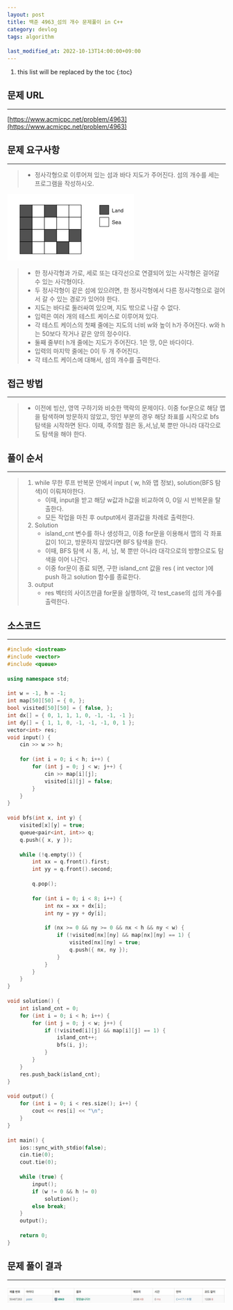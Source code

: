 ```yaml
---
layout: post
title: 백준 4963_섬의 개수 문제풀이 in C++
category: devlog
tags: algorithm

last_modified_at: 2022-10-13T14:00:00+09:00
---
```


1. this list will be replaced by the toc
{:toc}

## 문제 URL
---
[https://www.acmicpc.net/problem/4963](https://www.acmicpc.net/problem/4963)

## 문제 요구사항
---
> + 정사각형으로 이루어져 있는 섬과 바다 지도가 주어진다. 섬의 개수를 세는 프로그램을 작성하시오.

<img src="/assets/img/post-img/algorithm/2022-10-13-boj-4963/problem-requirement1.jpg">

> + 한 정사각형과 가로, 세로 또는 대각선으로 연결되어 있는 사각형은 걸어갈 수 있는 사각형이다. 
> + 두 정사각형이 같은 섬에 있으려면, 한 정사각형에서 다른 정사각형으로 걸어서 갈 수 있는 경로가 있어야 한다. 
> + 지도는 바다로 둘러싸여 있으며, 지도 밖으로 나갈 수 없다.
> + 입력은 여러 개의 테스트 케이스로 이루어져 있다. 
> + 각 테스트 케이스의 첫째 줄에는 지도의 너비 w와 높이 h가 주어진다. w와 h는 50보다 작거나 같은 양의 정수이다.
> + 둘째 줄부터 h개 줄에는 지도가 주어진다. 1은 땅, 0은 바다이다.
> + 입력의 마지막 줄에는 0이 두 개 주어진다.
> + 각 테스트 케이스에 대해서, 섬의 개수를 출력한다.


## 접근 방법
---
> + 이전에 빙산, 영역 구하기와 비슷한 맥락의 문제이다. 이중 for문으로 해당 맵을 탐색하며 방문하지 않았고, 땅인 부분의 경우 해당 좌표를 시작으로 bfs 탐색을 시작하면 된다. 이때, 주의할 점은 동,서,남,북 뿐만 아니라 대각으로도 탐색을 해야 한다.


## 풀이 순서
---
> 1. while 무한 루프 반복문 안에서 input ( w, h와 맵 정보), solution(BFS 탐색)이 이뤄져야한다.
>     + 이때, input을 받고 해당 w값과 h값을 비교하여 0, 0일 시 반복문을 탈출한다.
>     + 모든 작업을 마친 후 output에서 결과값을 차례로 출력한다.
> 2. Solution
>     + island_cnt 변수를 하나 생성하고, 이중 for문을 이용해서 맵의 각 좌표 값이 1이고, 방문하지 않았다면 BFS 탐색을 한다.
>     + 이때, BFS 탐색 시 동, 서, 남, 북 뿐만 아니라 대각으로의 방향으로도 탐색을 이어 나간다.
>     + 이중 for문이 종료 되면, 구한 island_cnt 값을 res ( int vector )에 push 하고 solution 함수를 종료한다.
> 3. output
>     + res 벡터의 사이즈만큼 for문을 실행하여, 각 test_case의 섬의 개수를 출력한다.


## 소스코드
---
~~~c++
#include <iostream>
#include <vector>
#include <queue>

using namespace std;

int w = -1, h = -1;
int map[50][50] = { 0, };
bool visited[50][50] = { false, };
int dx[] = { 0, 1, 1, 1, 0, -1, -1, -1 };
int dy[] = { 1, 1, 0, -1, -1, -1, 0, 1 };
vector<int> res;
void input() {
	cin >> w >> h;

	for (int i = 0; i < h; i++) {
		for (int j = 0; j < w; j++) {
			cin >> map[i][j];
			visited[i][j] = false;
		}
	}
}

void bfs(int x, int y) {
	visited[x][y] = true;
	queue<pair<int, int>> q;
	q.push({ x, y });

	while (!q.empty()) {
		int xx = q.front().first;
		int yy = q.front().second;

		q.pop();

		for (int i = 0; i < 8; i++) {
			int nx = xx + dx[i];
			int ny = yy + dy[i];

			if (nx >= 0 && ny >= 0 && nx < h && ny < w) {
				if (!visited[nx][ny] && map[nx][ny] == 1) {
					visited[nx][ny] = true;
					q.push({ nx, ny });
				}
			}
		}
	}
}

void solution() {
	int island_cnt = 0;
	for (int i = 0; i < h; i++) {
		for (int j = 0; j < w; j++) {
			if (!visited[i][j] && map[i][j] == 1) {
				island_cnt++;
				bfs(i, j);
			}
		}
	}
	res.push_back(island_cnt);
}

void output() {
	for (int i = 0; i < res.size(); i++) {
		cout << res[i] << "\n";
	}
}

int main() {
	ios::sync_with_stdio(false);
	cin.tie(0);
	cout.tie(0);

	while (true) {
		input();
		if (w != 0 && h != 0)
			solution();
		else break;
	}
	output();

	return 0;
}
~~~

## 문제 풀이 결과
---
<img src="/assets/img/post-img/algorithm/2022-10-13-boj-4963/result.jpg">